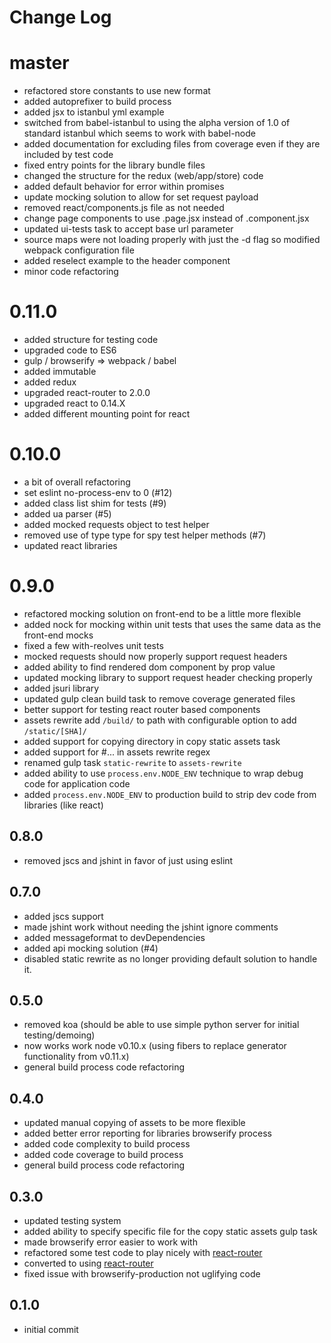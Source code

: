 # Change Log

# master

- refactored store constants to use new format
- added autoprefixer to build process
- added jsx to istanbul yml example
- switched from babel-istanbul to using the alpha version of 1.0 of standard istanbul which seems to work with babel-node
- added documentation for excluding files from coverage even if they are included by test code
- fixed entry points for the library bundle files
- changed the structure for the redux (web/app/store) code
- added default behavior for error within promises
- update mocking solution to allow for set request payload
- removed react/components.js file as not needed
- change page components to use .page.jsx instead of .component.jsx
- updated ui-tests task to accept base url parameter
- source maps were not loading properly with just the -d flag so modified webpack configuration file
- added reselect example to the header component
- minor code refactoring

# 0.11.0

- added structure for testing code
- upgraded code to ES6
- gulp / browserify => webpack / babel
- added immutable
- added redux
- upgraded react-router to 2.0.0
- upgraded react to 0.14.X
- added different mounting point for react

# 0.10.0

- a bit of overall refactoring
- set eslint no-process-env to 0 (#12)
- added class list shim for tests (#9)
- added ua parser (#5)
- added mocked requests object to test helper
- removed use of type type for spy test helper methods (#7)
- updated react libraries

# 0.9.0

- refactored mocking solution on front-end to be a little more flexible
- added nock for mocking within unit tests that uses the same data as the front-end mocks
- fixed a few with-reolves unit tests
- mocked requests should now properly support request headers
- added ability to find rendered dom component by prop value
- updated mocking library to support request header checking properly
- added jsuri library
- updated gulp clean build task to remove coverage generated files
- better support for testing react router based components
- assets rewrite add `/build/` to path with configurable option to add `/static/[SHA]/`
- added support for copying directory in copy static assets task
- added support for #... in assets rewrite regex
- renamed gulp task `static-rewrite` to `assets-rewrite`
- added ability to use `process.env.NODE_ENV` technique to wrap debug code for application code
- added `process.env.NODE_ENV` to production build to strip dev code from libraries (like react)

## 0.8.0

- removed jscs and jshint in favor of just using eslint

## 0.7.0

- added jscs support
- made jshint work without needing the jshint ignore comments
- added messageformat to devDependencies
- added api mocking solution (#4)
- disabled static rewrite as no longer providing default solution to handle it.

## 0.5.0

- removed koa (should be able to use simple python server for initial testing/demoing)
- now works work node v0.10.x (using fibers to replace generator functionality from v0.11.x)
- general build process code refactoring

## 0.4.0

- updated manual copying of assets to be more flexible
- added better error reporting for libraries browserify process
- added code complexity to build process
- added code coverage to build process
- general build process code refactoring

## 0.3.0

- updated testing system
- added ability to specify specific file for the copy static assets gulp task
- made browserify error easier to work with
- refactored some test code to play nicely with [react-router](https://github.com/rackt/react-router)
- converted to using [react-router](https://github.com/rackt/react-router)
- fixed issue with browserify-production not uglifying code

## 0.1.0

- initial commit
